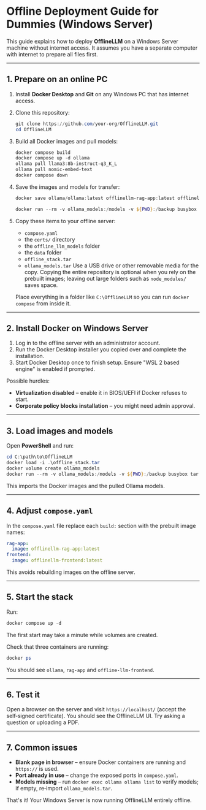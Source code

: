 # Offline Deployment Guide for Dummies (Windows Server)

This guide explains how to deploy **OfflineLLM** on a Windows Server machine without internet access. It assumes you have a separate computer with internet to prepare all files first.

---

## 1. Prepare on an online PC

1. Install **Docker Desktop** and **Git** on any Windows PC that has internet access.
2. Clone this repository:
   ```powershell
   git clone https://github.com/your-org/OfflineLLM.git
   cd OfflineLLM
   ```
3. Build all Docker images and pull models:
   ```powershell
   docker compose build
   docker compose up -d ollama
   ollama pull llama3:8b-instruct-q3_K_L
   ollama pull nomic-embed-text
   docker compose down
   ```
4. Save the images and models for transfer:
   ```powershell
   docker save ollama/ollama:latest offlinellm-rag-app:latest offlinellm-frontend:latest -o offline_stack.tar

   docker run --rm -v ollama_models:/models -v ${PWD}:/backup busybox tar cf /backup/ollama_models.tar /models
   ```
5. Copy these items to your offline server:
   - `compose.yaml`
   - the `certs/` directory
   - the `offline_llm_models` folder
   - the `data` folder
   - `offline_stack.tar`
   - `ollama_models.tar`
   Use a USB drive or other removable media for the copy. Copying the entire
   repository is optional when you rely on the prebuilt images; leaving out
   large folders such as `node_modules/` saves space.

   Place everything in a folder like `C:\OfflineLLM` so you can run `docker
   compose` from inside it.

---

## 2. Install Docker on Windows Server

1. Log in to the offline server with an administrator account.
2. Run the Docker Desktop installer you copied over and complete the installation.
3. Start Docker Desktop once to finish setup. Ensure "WSL 2 based engine" is enabled if prompted.

Possible hurdles:
- **Virtualization disabled** – enable it in BIOS/UEFI if Docker refuses to start.
- **Corporate policy blocks installation** – you might need admin approval.

---

## 3. Load images and models

Open **PowerShell** and run:
```powershell
cd C:\path\to\OfflineLLM
docker load -i .\offline_stack.tar
docker volume create ollama_models
docker run --rm -v ollama_models:/models -v ${PWD}:/backup busybox tar xf /backup/ollama_models.tar -C /
```

This imports the Docker images and the pulled Ollama models.

---

## 4. Adjust `compose.yaml`

In the `compose.yaml` file replace each `build:` section with the prebuilt image names:
```yaml
rag-app:
  image: offlinellm-rag-app:latest
frontend:
  image: offlinellm-frontend:latest
```
This avoids rebuilding images on the offline server.

---

## 5. Start the stack

Run:
```powershell
docker compose up -d
```
The first start may take a minute while volumes are created.

Check that three containers are running:
```powershell
docker ps
```
You should see `ollama`, `rag-app` and `offline-llm-frontend`.

---

## 6. Test it

Open a browser on the server and visit `https://localhost/` (accept the self‑signed certificate). You should see the OfflineLLM UI. Try asking a question or uploading a PDF.

---

## 7. Common issues

- **Blank page in browser** – ensure Docker containers are running and `https://` is used.
- **Port already in use** – change the exposed ports in `compose.yaml`.
- **Models missing** – run `docker exec ollama ollama list` to verify models; if empty, re‑import `ollama_models.tar`.

That's it! Your Windows Server is now running OfflineLLM entirely offline.

